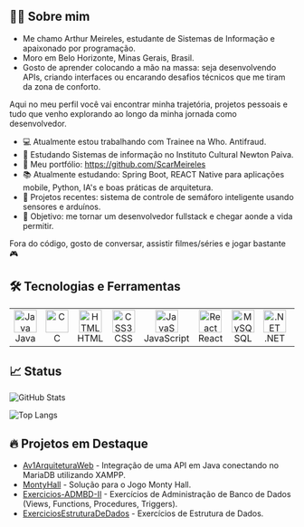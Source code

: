 ## 👨‍💻 Sobre mim

* Me chamo Arthur Meireles, estudante de Sistemas de Informação e apaixonado por programação.
* Moro em Belo Horizonte, Minas Gerais, Brasil.
* Gosto de aprender colocando a mão na massa: seja desenvolvendo APIs, criando interfaces ou encarando desafios técnicos que me tiram da zona de conforto.

Aqui no meu perfil você vai encontrar minha trajetória, projetos pessoais e tudo que venho explorando ao longo da minha jornada como desenvolvedor.

- 💻 Atualmente estou trabalhando com Trainee na Who. Antifraud.
- 🌱 Estudando Sistemas de informação no Instituto Cultural Newton Paiva.
- 🔗 Meu portfólio: https://github.com/ScarMeireles
- 📚 Atualmente estudando: Spring Boot, REACT Native para aplicações mobile, Python, IA's e boas práticas de arquitetura.
- 🚀 Projetos recentes: sistema de controle de semáforo inteligente usando sensores e arduínos.
- 🎯 Objetivo: me tornar um desenvolvedor fullstack e chegar aonde a vida permitir.

Fora do código, gosto de conversar, assistir filmes/séries e jogar bastante 🎮



## 🛠️ Tecnologias e Ferramentas

<table>
  <tr>
    <td align="center">
      <img src="https://cdn.jsdelivr.net/gh/devicons/devicon/icons/java/java-original.svg" width="40" alt="Java"/>
      <br>Java
    </td>
    <td align="center">
      <img src="https://cdn.jsdelivr.net/gh/devicons/devicon/icons/c/c-original.svg" width="40" alt="C"/>
      <br>C
    </td>
    <td align="center">
      <img src="https://cdn.jsdelivr.net/gh/devicons/devicon/icons/html5/html5-original.svg" width="40" alt="HTML5"/>
      <br>HTML
    </td>
    <td align="center">
      <img src="https://cdn.jsdelivr.net/gh/devicons/devicon/icons/css3/css3-original.svg" width="40" alt="CSS3"/>
      <br>CSS
    </td>
    <td align="center">
      <img src="https://cdn.jsdelivr.net/gh/devicons/devicon/icons/javascript/javascript-original.svg" width="40" alt="JavaScript"/>
      <br>JavaScript
    </td>
    <td align="center">
      <img src="https://cdn.jsdelivr.net/gh/devicons/devicon/icons/react/react-original.svg" width="40" alt="React"/>
      <br>React
    </td>
    <td align="center">
      <img src="https://cdn.jsdelivr.net/gh/devicons/devicon/icons/mysql/mysql-original.svg" width="40" alt="MySQL / SQL"/>
      <br>SQL
    </td>
    <td align="center">
      <img src="https://cdn.jsdelivr.net/gh/devicons/devicon/icons/dot-net/dot-net-original.svg" width="40" alt=".NET"/>
      <br>.NET
    </td>
    <td align="center">
      <img src="https://cdn.jsdelivr.net/gh/devicons/devicon/icons/python/python-original.svg" width="40" alt="Python"/>
      <br>Python
    </td>
    <td align="center">
      <img src="https://cdn.jsdelivr.net/gh/devicons/devicon/icons/csharp/csharp-original.svg" width="40" alt="C#"/>
      <br>C#
    </td>
  </tr>
</table>





## 📈 Status
![GitHub Stats](https://github-readme-stats.vercel.app/api?username=scarmeireles&show_icons=true&count_private=true&theme=radical)

![Top Langs](https://github-readme-stats.vercel.app/api/top-langs/?username=scarmeireles&layout=compact&langs_count=8)







## 🔥 Projetos em Destaque
- [Av1ArquiteturaWeb](https://github.com/ScarMeireles/Av1ArquiteturaWeb) - Integração de uma API em Java conectando no MariaDB utilizando XAMPP.
- [MontyHall](https://github.com/ScarMeireles/MontyHall) - Solução para o Jogo Monty Hall.
- [Exercicios-ADMBD-II](https://github.com/ScarMeireles/Exercicios-ADMBD-II) - Exercícios de Administração de Banco de Dados (Views, Functions, Procedures, Triggers).
- [ExerciciosEstruturaDeDados](https://github.com/ScarMeireles/ExerciciosEstruturaDeDados) - Exercícios de Estrutura de Dados.
